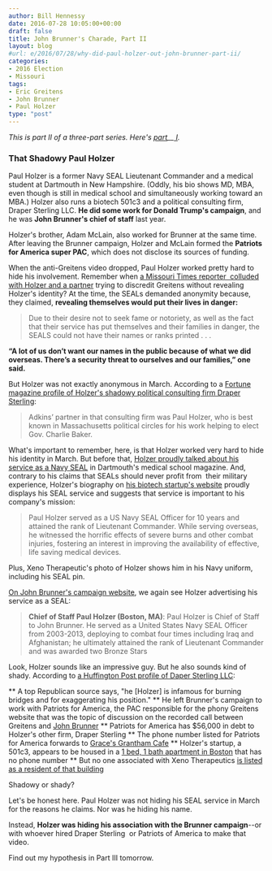 ```yaml
---
author: Bill Hennessy
date: 2016-07-28 10:05:00+00:00
draft: false
title: John Brunner's Charade, Part II
layout: blog
#url: e/2016/07/28/why-did-paul-holzer-out-john-brunner-part-ii/
categories:
- 2016 Election
- Missouri
tags:
- Eric Greitens
- John Brunner
- Paul Holzer
type: "post"
---
```


_This is part II of a three-part series. Here's [part](https://hennessysview.com/?p=20091)__[ I](https://hennessysview.com/?p=20091&preview=true)._



### That Shadowy Paul Holzer



Paul Holzer is a former Navy SEAL Lieutenant Commander and a medical student at Dartmouth in New Hampshire. (Oddly, his bio shows MD, MBA, even though is still in medical school and simultaneously working toward an MBA.) Holzer also runs a biotech 501c3 and a political consulting firm, Draper Sterling LLC. **He did some work for Donald Trump's campaign**, and he was **John Brunner's chief of staff** last year.

Holzer's brother, Adam McLain, also worked for Brunner at the same time. After leaving the Brunner campaign, Holzer and McLain formed the **Patriots for America super PAC**, which does not disclose its sources of funding.

When the anti-Greitens video dropped, Paul Holzer worked pretty hard to hide his involvement. Remember when [a Missouri Times reporter  colluded with Holzer and a partner](https://web.archive.org/web/20160417001336/https://themissouritimes.com/27600/navy-seals-claim-credit-for-video-critical-of-greitens/) trying to discredit Greitens without revealing Holzer's identity? At the time, the SEALs demanded anonymity because, they claimed, **revealing themselves would put their lives in danger:**



> Due to their desire not to seek fame or notoriety, as well as the fact that their service has put themselves and their families in danger, the SEALS could not have their names or ranks printed . . .

**“A lot of us don’t want our names in the public because of what we did overseas. There’s a security threat to ourselves and our families,” one said.**



But Holzer was not exactly anonymous in March. According to a [Fortune magazine profile of Holzer's shadowy political consulting firm Draper Sterling](https://fortune.com/2016/06/21/trump-mad-men/):



> Adkins’ partner in that consulting firm was Paul Holzer, who is best known in Massachusetts political circles for his work helping to elect Gov. Charlie Baker.



What's important to remember, here, is that Holzer worked very hard to hide his identity in March. But before that, [Holzer proudly talked about his service as a Navy SEAL](https://geiselmed.dartmouth.edu/news/2015/paul-holzer-a-long-winding-road-to-medicine/) in Dartmouth's medical school magazine. And, contrary to his claims that SEALs should never profit from  their military experience, Holzer's biography on [his biotech startup's website](https://xenotherapeutics.org/our-team/) proudly displays his SEAL service and suggests that service is important to his company's mission:



> Paul Holzer served as a US Navy SEAL Officer for 10 years and attained the rank of Lieutenant Commander. While serving overseas, he witnessed the horrific effects of severe burns and other combat injuries, fostering an interest in improving the availability of effective, life saving medical devices.



Plus, Xeno Therapeutic's photo of Holzer shows him in his Navy uniform, including his SEAL pin.

[On John Brunner's campaign website](https://themissouritimes.com/19647/missourians-for-john-brunner-announces-formation-of-campaign-team/), we again see Holzer advertising his service as a SEAL:



> **Chief of Staff Paul Holzer (Boston, MA)**: Paul Holzer is Chief of Staff to John Brunner. He served as a United States Navy SEAL Officer from 2003-2013, deploying to combat four times including Iraq and Afghanistan; he ultimately attained the rank of Lieutenant Commander and was awarded two Bronze Stars



Look, Holzer sounds like an impressive guy. But he also sounds kind of shady. According to [a Huffington Post profile of Daper Sterling LLC](https://www.huffingtonpost.com/entry/donald-trump-sterling_us_5769630be4b099a77b6e548f):




** A top Republican source says, "he [Holzer] is infamous for burning bridges and for exaggerating his position."
** He left Brunner's campaign to work with Patriots for America, the PAC responsible for the phony Greitens website that was the topic of discussion on the recorded call between Greitens and [John Brunner](https://hennessysview.com/2015/11/24/john-the-weasel-brunner/)
** Patriots for America has $56,000 in debt to Holzer's other firm, Draper Sterling
** The phone number listed for Patriots for America forwards to [Grace's Grantham Cafe](https://gracesnh.com/)
** Holzer's startup, a 501c3, appears to be housed in a [1 bed, 1 bath apartment in Boston](https://www.zillow.com/homedetails/164-Prince-St-Boston-MA-02113/59179445_zpid/) that has no phone number
** But no one associated with Xeno Therapeutics [is listed as a resident of that building](https://hauziz.com/location/5653258f86856380f6acb4cb)


Shadowy or shady?

Let's be honest here. Paul Holzer was not hiding his SEAL service in March for the reasons he claims. Nor was he hiding his name.

Instead, **Holzer was hiding his association with the Brunner campaign**--or with whoever hired Draper Sterling  or Patriots of America to make that video.

Find out my hypothesis in Part III tomorrow.



### 
